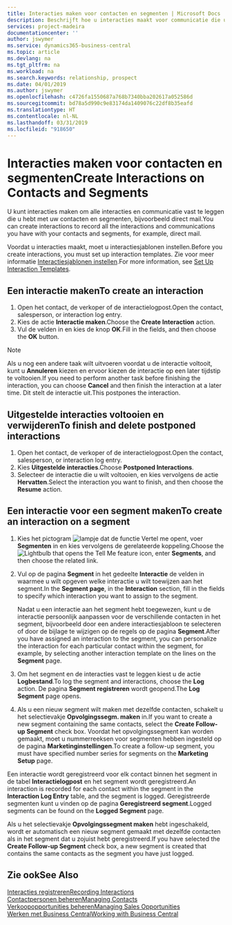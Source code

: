 ```yaml
---
title: Interacties maken voor contacten en segmenten | Microsoft Docs
description: Beschrijft hoe u interacties maakt voor communicatie die u hebt met uw contacten en segmenten in Business Central, bijvoorbeeld direct mail.
services: project-madeira
documentationcenter: ''
author: jswymer
ms.service: dynamics365-business-central
ms.topic: article
ms.devlang: na
ms.tgt_pltfrm: na
ms.workload: na
ms.search.keywords: relationship, prospect
ms.date: 04/01/2019
ms.author: jswymer
ms.openlocfilehash: c4726fa1550687a768b7340bba202617a052586d
ms.sourcegitcommit: bd78a5d990c9e83174da1409076c22df8b35eafd
ms.translationtype: HT
ms.contentlocale: nl-NL
ms.lasthandoff: 03/31/2019
ms.locfileid: "918650"
---
```

# <a name="create-interactions-on-contacts-and-segments"></a><span data-ttu-id="06305-103">Interacties maken voor contacten en segmenten</span><span class="sxs-lookup"><span data-stu-id="06305-103">Create Interactions on Contacts and Segments</span></span>
<span data-ttu-id="06305-104">U kunt interacties maken om alle interacties en communicatie vast te leggen die u hebt met uw contacten en segmenten, bijvoorbeeld direct mail.</span><span class="sxs-lookup"><span data-stu-id="06305-104">You can create interactions to record all the interactions and communications you have with your contacts and segments, for example, direct mail.</span></span>

<span data-ttu-id="06305-105">Voordat u interacties maakt, moet u interactiesjablonen instellen.</span><span class="sxs-lookup"><span data-stu-id="06305-105">Before you create interactions, you must set up interaction templates.</span></span> <span data-ttu-id="06305-106">Zie voor meer informatie [Interactiesjablonen instellen](marketing-interactions.md).</span><span class="sxs-lookup"><span data-stu-id="06305-106">For more information, see  [Set Up Interaction Templates](marketing-interactions.md).</span></span>

## <a name="to-create-an-interaction"></a><span data-ttu-id="06305-107">Een interactie maken</span><span class="sxs-lookup"><span data-stu-id="06305-107">To create an interaction</span></span>
1. <span data-ttu-id="06305-108">Open het contact, de verkoper of de interactielogpost.</span><span class="sxs-lookup"><span data-stu-id="06305-108">Open the contact, salesperson, or interaction log entry.</span></span>
2. <span data-ttu-id="06305-109">Kies de actie **Interactie maken**.</span><span class="sxs-lookup"><span data-stu-id="06305-109">Choose the **Create Interaction** action.</span></span>
3. <span data-ttu-id="06305-110">Vul de velden in en kies de knop **OK**.</span><span class="sxs-lookup"><span data-stu-id="06305-110">Fill in the fields, and then choose the **OK** button.</span></span>

> [!NOTE]  
>   <span data-ttu-id="06305-111">Als u nog een andere taak wilt uitvoeren voordat u de interactie voltooit, kunt u **Annuleren** kiezen en ervoor kiezen de interactie op een later tijdstip te voltooien.</span><span class="sxs-lookup"><span data-stu-id="06305-111">If you need to perform another task before finishing the interaction, you can choose **Cancel** and then finish the interaction at a later time.</span></span> <span data-ttu-id="06305-112">Dit stelt de interactie uit.</span><span class="sxs-lookup"><span data-stu-id="06305-112">This postpones the interaction.</span></span>

## <a name="to-finish-and-delete-postponed-interactions"></a><span data-ttu-id="06305-113">Uitgestelde interacties voltooien en verwijderen</span><span class="sxs-lookup"><span data-stu-id="06305-113">To finish and delete postponed interactions</span></span>
1. <span data-ttu-id="06305-114">Open het contact, de verkoper of de interactielogpost.</span><span class="sxs-lookup"><span data-stu-id="06305-114">Open the contact, salesperson, or interaction log entry.</span></span>
2. <span data-ttu-id="06305-115">Kies **Uitgestelde interacties**.</span><span class="sxs-lookup"><span data-stu-id="06305-115">Choose **Postponed Interactions**.</span></span>
3. <span data-ttu-id="06305-116">Selecteer de interactie die u wilt voltooien, en kies vervolgens de actie **Hervatten**.</span><span class="sxs-lookup"><span data-stu-id="06305-116">Select the interaction you want to finish, and then choose the **Resume** action.</span></span>

## <a name="to-create-an-interaction-on-a-segment"></a><span data-ttu-id="06305-117">Een interactie voor een segment maken</span><span class="sxs-lookup"><span data-stu-id="06305-117">To create an interaction on a segment</span></span>
1. <span data-ttu-id="06305-118">Kies het pictogram ![lampje dat de functie Vertel me opent](media/ui-search/search_small.png "Vertel me wat u wilt doen"), voer **Segmenten** in en kies vervolgens de gerelateerde koppeling.</span><span class="sxs-lookup"><span data-stu-id="06305-118">Choose the ![Lightbulb that opens the Tell Me feature](media/ui-search/search_small.png "Tell me what you want to do") icon, enter **Segments**, and then choose the related link.</span></span>
2. <span data-ttu-id="06305-119">Vul op de pagina **Segment** in het gedeelte **Interactie** de velden in waarmee u wilt opgeven welke interactie u wilt toewijzen aan het segment.</span><span class="sxs-lookup"><span data-stu-id="06305-119">In the **Segment page**, in the **Interaction** section, fill in the fields to specify which interaction you want to assign to the segment.</span></span>

    <span data-ttu-id="06305-120">Nadat u een interactie aan het segment hebt toegewezen, kunt u de interactie persoonlijk aanpassen voor de verschillende contacten in het segment, bijvoorbeeld door een andere interactiesjabloon te selecteren of door de bijlage te wijzigen op de regels op de pagina **Segment**.</span><span class="sxs-lookup"><span data-stu-id="06305-120">After you have assigned an interaction to the segment, you can personalize the interaction for each particular contact within the segment, for example, by selecting another interaction template on the lines on the **Segment** page.</span></span>  
3. <span data-ttu-id="06305-121">Om het segment en de interacties vast te leggen kiest u de actie **Logbestand**.</span><span class="sxs-lookup"><span data-stu-id="06305-121">To log the segment and interactions, choose the **Log** action.</span></span> <span data-ttu-id="06305-122">De pagina **Segment registreren** wordt geopend.</span><span class="sxs-lookup"><span data-stu-id="06305-122">The **Log Segment** page opens.</span></span>
4. <span data-ttu-id="06305-123">Als u een nieuw segment wilt maken met dezelfde contacten, schakelt u het selectievakje **Opvolgingssegm. maken** in.</span><span class="sxs-lookup"><span data-stu-id="06305-123">If you want to create a new segment containing the same contacts, select the **Create Follow-up Segment** check box.</span></span> <span data-ttu-id="06305-124">Voordat het opvolgingssegment kan worden gemaakt, moet u nummerreeksen voor segmenten hebben ingesteld op de pagina **Marketinginstellingen**.</span><span class="sxs-lookup"><span data-stu-id="06305-124">To create a follow-up segment, you must have specified number series for segments on the **Marketing Setup** page.</span></span>

<span data-ttu-id="06305-125">Een interactie wordt geregistreerd voor elk contact binnen het segment in de tabel **Interactielogpost** en het segment wordt geregistreerd.</span><span class="sxs-lookup"><span data-stu-id="06305-125">An interaction is recorded for each contact within the segment in the **Interaction Log Entry** table, and the segment is logged.</span></span> <span data-ttu-id="06305-126">Geregistreerde segmenten kunt u vinden op de pagina **Geregistreerd segment**.</span><span class="sxs-lookup"><span data-stu-id="06305-126">Logged segments can be found on the **Logged Segment** page.</span></span>

<span data-ttu-id="06305-127">Als u het selectievakje **Opvolgingssegment maken** hebt ingeschakeld, wordt er automatisch een nieuw segment gemaakt met dezelfde contacten als in het segment dat u zojuist hebt geregistreerd.</span><span class="sxs-lookup"><span data-stu-id="06305-127">If you have selected the **Create Follow-up Segment** check box, a new segment is created that contains the same contacts as the segment you have just logged.</span></span>

## <a name="see-also"></a><span data-ttu-id="06305-128">Zie ook</span><span class="sxs-lookup"><span data-stu-id="06305-128">See Also</span></span>
[<span data-ttu-id="06305-129">Interacties registreren</span><span class="sxs-lookup"><span data-stu-id="06305-129">Recording Interactions</span></span>](marketing-interactions.md)  
[<span data-ttu-id="06305-130">Contactpersonen beheren</span><span class="sxs-lookup"><span data-stu-id="06305-130">Managing Contacts</span></span>](marketing-contacts.md)  
[<span data-ttu-id="06305-131">Verkoopopportunities beheren</span><span class="sxs-lookup"><span data-stu-id="06305-131">Managing Sales Opportunities</span></span>](marketing-manage-sales-opportunities.md)  
[<span data-ttu-id="06305-132">Werken met Business Central</span><span class="sxs-lookup"><span data-stu-id="06305-132">Working with Business Central</span></span>](ui-work-product.md)
